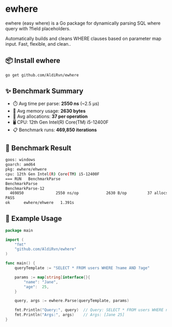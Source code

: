 # ewhere
ewhere (easy where) is a Go package for dynamically parsing SQL where query with ?field placeholders.

Automatically builds and cleans WHERE clauses based on parameter map input. Fast, flexible, and clean..

## 📦 Install ewhere

```bash
go get github.com/AldiRvn/ewhere
```

## ✨ Benchmark Summary

- ⏱️ Avg time per parse: **2550 ns** (~2.5 μs)
- 💾 Avg memory usage: **2630 bytes**
- 🔁 Avg allocations: **37 per operation**
- 🖥️ CPU: 12th Gen Intel(R) Core(TM) i5-12400F
- 📋 Benchmark runs: **469,850 iterations**

## 🧪 Benchmark Result

```bash
goos: windows
goarch: amd64
pkg: ewhere/ehwere
cpu: 12th Gen Intel(R) Core(TM) i5-12400F
=== RUN   BenchmarkParse
BenchmarkParse
BenchmarkParse-12
  469850              2550 ns/op            2630 B/op         37 allocs/op
PASS
ok      ewhere/ehwere   1.391s
```

## 🚀 Example Usage

```go
package main

import (
	"fmt"
	"github.com/AldiRvn/ewhere"
)

func main() {
	queryTemplate := "SELECT * FROM users WHERE ?name AND ?age"

	params := map[string]interface{}{
		"name": "Jane",
		"age":  25,
	}

	query, args := ewhere.Parse(queryTemplate, params)

	fmt.Println("Query:", query)  // Query: SELECT * FROM users WHERE name = ? AND age = ?
	fmt.Println("Args:", args)    // Args: [Jane 25]
}
```
